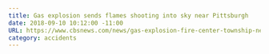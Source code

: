 ```yaml
---
title: Gas explosion sends flames shooting into sky near Pittsburgh
date: 2018-09-10 10:12:00 -11:00
URL: https://www.cbsnews.com/news/gas-explosion-fire-center-township-near-pittsburgh-pennsylvania-today-2018-09-10/
category: accidents
---
```


